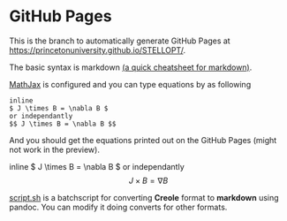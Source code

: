 # GitHub Pages
This is the branch to automatically generate GitHub Pages at https://princetonuniversity.github.io/STELLOPT/.

The basic syntax is markdown [(a quick cheatsheet for markdown)](https://github.com/adam-p/markdown-here/wiki/Markdown-Cheatsheet).

[MathJax]() is configured and you can type equations by as following
```
inline
$ J \times B = \nabla B $
or independantly
$$ J \times B = \nabla B $$
```
And you should get the equations printed out on the GitHub Pages (might not work in the preview).

inline
$ J \times B = \nabla B $
or independantly
$$ J \times B = \nabla B $$

[script.sh](script.sh) is a batchscript for converting **Creole** format to **markdown** using pandoc. You can modify it doing converts for other formats.
